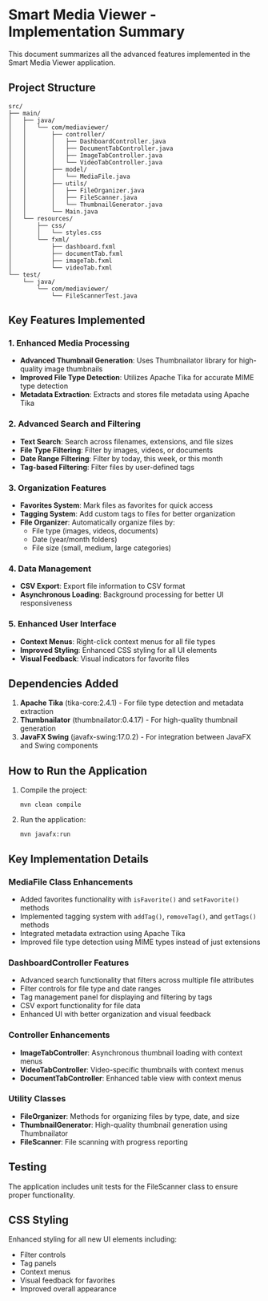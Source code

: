 # Smart Media Viewer - Implementation Summary

This document summarizes all the advanced features implemented in the Smart Media Viewer application.

## Project Structure

```
src/
├── main/
│   ├── java/
│   │   └── com/mediaviewer/
│   │       ├── controller/
│   │       │   ├── DashboardController.java
│   │       │   ├── DocumentTabController.java
│   │       │   ├── ImageTabController.java
│   │       │   └── VideoTabController.java
│   │       ├── model/
│   │       │   └── MediaFile.java
│   │       ├── utils/
│   │       │   ├── FileOrganizer.java
│   │       │   ├── FileScanner.java
│   │       │   └── ThumbnailGenerator.java
│   │       └── Main.java
│   └── resources/
│       ├── css/
│       │   └── styles.css
│       └── fxml/
│           ├── dashboard.fxml
│           ├── documentTab.fxml
│           ├── imageTab.fxml
│           └── videoTab.fxml
└── test/
    └── java/
        └── com/mediaviewer/
            └── FileScannerTest.java
```

## Key Features Implemented

### 1. Enhanced Media Processing
- **Advanced Thumbnail Generation**: Uses Thumbnailator library for high-quality image thumbnails
- **Improved File Type Detection**: Utilizes Apache Tika for accurate MIME type detection
- **Metadata Extraction**: Extracts and stores file metadata using Apache Tika

### 2. Advanced Search and Filtering
- **Text Search**: Search across filenames, extensions, and file sizes
- **File Type Filtering**: Filter by images, videos, or documents
- **Date Range Filtering**: Filter by today, this week, or this month
- **Tag-based Filtering**: Filter files by user-defined tags

### 3. Organization Features
- **Favorites System**: Mark files as favorites for quick access
- **Tagging System**: Add custom tags to files for better organization
- **File Organizer**: Automatically organize files by:
  - File type (images, videos, documents)
  - Date (year/month folders)
  - File size (small, medium, large categories)

### 4. Data Management
- **CSV Export**: Export file information to CSV format
- **Asynchronous Loading**: Background processing for better UI responsiveness

### 5. Enhanced User Interface
- **Context Menus**: Right-click context menus for all file types
- **Improved Styling**: Enhanced CSS styling for all UI elements
- **Visual Feedback**: Visual indicators for favorite files

## Dependencies Added

1. **Apache Tika** (tika-core:2.4.1) - For file type detection and metadata extraction
2. **Thumbnailator** (thumbnailator:0.4.17) - For high-quality thumbnail generation
3. **JavaFX Swing** (javafx-swing:17.0.2) - For integration between JavaFX and Swing components

## How to Run the Application

1. Compile the project:
   ```
   mvn clean compile
   ```

2. Run the application:
   ```
   mvn javafx:run
   ```

## Key Implementation Details

### MediaFile Class Enhancements
- Added favorites functionality with `isFavorite()` and `setFavorite()` methods
- Implemented tagging system with `addTag()`, `removeTag()`, and `getTags()` methods
- Integrated metadata extraction using Apache Tika
- Improved file type detection using MIME types instead of just extensions

### DashboardController Features
- Advanced search functionality that filters across multiple file attributes
- Filter controls for file type and date ranges
- Tag management panel for displaying and filtering by tags
- CSV export functionality for file data
- Enhanced UI with better organization and visual feedback

### Controller Enhancements
- **ImageTabController**: Asynchronous thumbnail loading with context menus
- **VideoTabController**: Video-specific thumbnails with context menus
- **DocumentTabController**: Enhanced table view with context menus

### Utility Classes
- **FileOrganizer**: Methods for organizing files by type, date, and size
- **ThumbnailGenerator**: High-quality thumbnail generation using Thumbnailator
- **FileScanner**: File scanning with progress reporting

## Testing
The application includes unit tests for the FileScanner class to ensure proper functionality.

## CSS Styling
Enhanced styling for all new UI elements including:
- Filter controls
- Tag panels
- Context menus
- Visual feedback for favorites
- Improved overall appearance